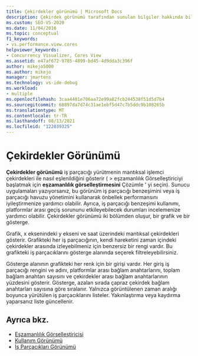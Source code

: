```yaml
---
title: Çekirdekler görünümü | Microsoft Docs
description: Çekirdek görünümü tarafından sunulan bilgiler hakkında bilgi edinin. Önbellek performansını iyileştirmek için iş parçacığı benzeşimini veya iş parçacığı havuzu yönetimini kullanmanıza yardımcı olabilir.
ms.custom: SEO-VS-2020
ms.date: 11/04/2016
ms.topic: conceptual
f1_keywords:
- vs.performance.view.cores
helpviewer_keywords:
- Concurrency Visualizer, Cores View
ms.assetid: e47af672-9785-4899-bd45-4d9dda3c396f
author: mikejo5000
ms.author: mikejo
manager: jmartens
ms.technology: vs-ide-debug
ms.workload:
- multiple
ms.openlocfilehash: 3caa4401e706aa72e99a82fcb244538f51d5d7b4
ms.sourcegitcommit: 68897da7d74c31ae1ebf5d47c7b5ddc9b108265b
ms.translationtype: MT
ms.contentlocale: tr-TR
ms.lasthandoff: 08/13/2021
ms.locfileid: "122039325"
---
```

# <a name="cores-view"></a>Çekirdekler Görünümü
**Çekirdekler görünümü** iş parçacığı yürütmenin mantıksal işlemci çekirdekleri ile nasıl eşlenildiğini gösterir (   >  eşzamanlılık Görselleştiriciyi başlatmak için **eşzamanlılık görselleştirmesini** Çözümle ' yi seçin). Sunucu uygulamaları yazıyorsanız, bu görünüm iş parçacığı benzeşimini veya iş parçacığı havuzu yönetimini kullanarak önbellek performansını iyileştirmenize yardımcı olabilir. Ayrıca, iş parçacığı benzeşimi kullanımı, platformlar arası geçiş sorununu etkileyebilecek durumları incelemenize yardımcı olabilir. Çekirdekler görünümü iki bölümden oluşur, bir grafik ve bir gösterge.

 Grafik, x eksenindeki y ekseni ve saat üzerindeki mantıksal çekirdekleri gösterir. Grafikteki her iş parçacığının, kendi hareketini zaman içindeki çekirdekler arasında izleyebilmeniz için benzersiz bir rengi vardır. Bu grafikteki iş parçacıklarını gösterge alanında seçerek filtreleyebilirsiniz.

 Gösterge alanının grafikteki her renk için bir girişi vardır. Her giriş iş parçacığı rengini ve adını, platformlar arası bağlam anahtarlarını, toplam bağlam anahtarı sayısını ve çekirdekler arası bağlam anahtarlarının yüzdesini gösterir. Gösterge, azalan sırada çapraz çekirdek bağlam anahtarları sayısına göre sıralanır. Yalnızca görüntülenen zaman aralığı boyunca yürütülen iş parçacıklarını listeler.  Yakınlaştırma veya kaydırma yaparsanız liste güncellenir.

## <a name="see-also"></a>Ayrıca bkz.
- [Eşzamanlılık Görselleştiricisi](../profiling/concurrency-visualizer.md)
- [Kullanım Görünümü](../profiling/utilization-view.md)
- [İş Parçacıkları Görünümü](../profiling/threads-view-parallel-performance.md)